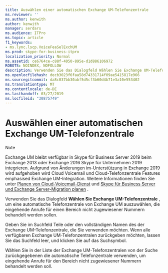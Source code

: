 ```yaml
---
title: Auswählen einer automatischen Exchange UM-Telefonzentrale
ms.reviewer: ''
ms.author: kenwith
author: kenwith
manager: serdars
ms.audience: ITPro
ms.topic: article
f1_keywords:
- ms.lync.lscp.VoiceFeaSelExchUM
ms.prod: skype-for-business-itpro
localization_priority: Normal
ms.assetid: ce6764ce-c88f-4050-895e-d1d886106972
ROBOTS: NOINDEX, NOFOLLOW
description: Verwenden Sie das Dialogfeld Wählen Sie Exchange UM-Telefonzentrale, um eine automatische Telefonzentrale von Exchange UM auszuwählen, die eingehende Anrufe für einen Bereich nicht zugewiesener Nummern behandelt werden sollen.
ms.openlocfilehash: decb3023f6faa58d74331714f09ae5415817e966
ms.sourcegitcommit: da8c037bb30abf5d5cf3b60d4b71e3a10e553402
ms.translationtype: MT
ms.contentlocale: de-DE
ms.lasthandoff: 03/27/2019
ms.locfileid: "30875749"
---
```

# <a name="select-exchange-um-auto-attendant"></a>Auswählen einer automatischen Exchange UM-Telefonzentrale

> [!NOTE]
> Exchange UM bleibt verfügbar in Skype für Business Server 2019 beim Exchange 2013 oder Exchange 2016 Skype für Unternehmen 2019 integrieren. Aufgrund von Änderungen im-Unterstützung in Exchange 2019 wird aufgehoben wird Cloud Voicemail und Cloud-Telefonzentrale Features emphasised Exchange UM-Integration.  Weitere Informationen finden Sie unter [Planen von Cloud-Voicemail-Dienst](../../../../SfBhybrid/hybrid/plan-cloud-voicemail.md) und [Skype für Business Server und Exchange Server-Migration planen](../../../../SfBhybrid/hybrid/plan-um-migration.md) .
 
Verwenden Sie das Dialogfeld **Wählen Sie Exchange UM-Telefonzentrale** , um eine automatische Telefonzentrale von Exchange UM auszuwählen, die eingehende Anrufe für einen Bereich nicht zugewiesener Nummern behandelt werden sollen.
  
Geben Sie im Suchfeld Teile oder den vollständigen Namen des der Exchange UM-Telefonzentrale, die Sie verwenden möchten. Wenn alle verfügbaren Exchange UM-Telefonzentralen zurückgeben möchten, lassen Sie das Suchfeld leer, und klicken Sie auf das Suchsymbol.
  
Wählen Sie in der Liste der Exchange UM-Telefonzentralen von der Suche zurückgegebenen die automatische Telefonzentrale verwenden, um eingehende Anrufe für den Bereich nicht zugewiesener Nummern behandelt werden soll.
  

